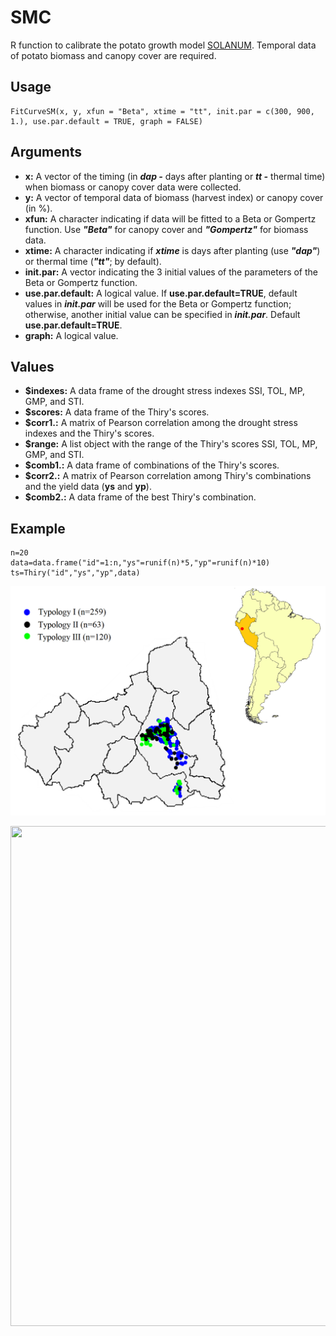 SMC
=====

R function to calibrate the potato growth model [SOLANUM](https://doi.org/10.21223/P3/E71OS6). Temporal data of potato biomass and canopy cover are required.

Usage
-----
```{r eval=F}
FitCurveSM(x, y, xfun = "Beta", xtime = "tt", init.par = c(300, 900, 1.), use.par.default = TRUE, graph = FALSE)

```
Arguments
-----
- **x:** A vector of the timing (in __*dap -*__ days after planting or __*tt -*__ thermal time) when biomass or canopy cover data were collected.
- **y:** A vector of temporal data of biomass (harvest index) or canopy cover (in %). 
- **xfun:** A character indicating if data will be fitted to a Beta or Gompertz function. Use __*"Beta"*__ for canopy cover and __*"Gompertz"*__ for biomass data.
- **xtime:** A character indicating if __*xtime*__ is days after planting (use __*"dap"*__) or thermal time (__*"tt"*__; by default).
- **init.par:** A vector indicating the 3 initial values of the parameters of the Beta or Gompertz function.
- **use.par.default:** A logical value. If __use.par.default=TRUE__, default values in __*init.par*__ will be used for the Beta or Gompertz function; otherwise, another initial value can be specified in __*init.par*__. Default __use.par.default=TRUE__.
- **graph:** A logical value.

Values
-----
- **$indexes:** A data frame of the drought stress indexes SSI, TOL, MP, GMP, and STI.
- **$scores:** A data frame of the Thiry's scores.
- **$corr1.:**  A matrix of Pearson correlation among the drought stress indexes and the Thiry's scores.
- **$range:** A list object with the range of the Thiry's scores SSI, TOL, MP, GMP, and STI. 
- **$comb1.:** A data frame of combinations of the Thiry's scores.  
- **$corr2.:** A matrix of Pearson correlation among Thiry's combinations and the yield data (**ys** and **yp**).
- **$comb2.:** A data frame of the best Thiry's combination.

Example
-----
```{r eval=F}
n=20
data=data.frame("id"=1:n,"ys"=runif(n)*5,"yp"=runif(n)*10)
ts=Thiry("id","ys","yp",data)
```
![plot](https://github.com/jninanya/SMC/blob/main/Picture1.png)

<img src="[https://your-image-url.type](https://github.com/jninanya/SMC/blob/main/Picture1.png)" width="800" height="800">
